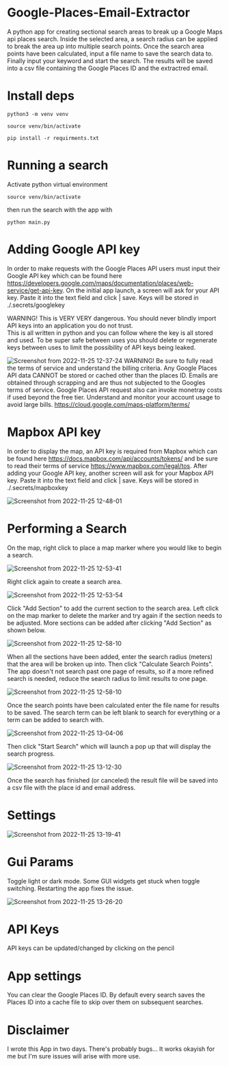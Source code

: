 # Google-Places-Email-Extractor
A python app for creating sectional search areas to break up a 
Google Maps api places search.  Inside the selected area, a search
radius can be applied to break the area up into multiple search
points.  Once the search area points have been calculated, input a file 
name to save the search data to.  Finally input your keyword and start the
search.  The results will be saved into a csv file containing the Google Places ID
and the extractred email.

# Install deps
```
python3 -m venv venv

source venv/bin/activate

pip install -r requirments.txt
```

# Running a search
Activate python virtual environment
```
source venv/bin/activate
```
then run the search with the app with
```
python main.py
```

# Adding Google API key
In order to make requests with the Google Places API users must input their Google API key
which can be found here https://developers.google.com/maps/documentation/places/web-service/get-api-key.
On the initial app launch, a screen will ask for your API key.  Paste it into the text field and click |
save.  Keys will be stored in ./.secrets/googlekey

WARNING!  This is VERY VERY dangerous.  You should never blindly import API keys into an application you do not trust.  
This is all written in python and you can follow where the key is all stored and used.  To be super safe between uses 
you should delete or regenerate keys between uses to limit the possibility of API keys being leaked.  

![Screenshot from 2022-11-25 12-37-24](https://user-images.githubusercontent.com/39137894/204053386-62bffb82-04f6-497f-bd2c-60a19345ece2.png)
WARNING! Be sure to fully read the terms of service and understand the billing criteria. 
Any Google Places API data CANNOT be stored or cached other than the places ID.  Emails are obtained through scrapping
and are thus not subjected to the Googles terms of service.  Google Places API request also can invoke monetray costs
if used beyond the free tier.  Understand and monitor your account usage to avoid large bills. 
https://cloud.google.com/maps-platform/terms/

# Mapbox API key
In order to display the map, an API key is required from Mapbox which can be found here
https://docs.mapbox.com/api/accounts/tokens/ and be sure to read their terms of service
https://www.mapbox.com/legal/tos.  After adding your Google API key, another screen
will ask for your Mapbox API key. Paste it into the text field and click |
save.  Keys will be stored in ./.secrets/mapboxkey

![Screenshot from 2022-11-25 12-48-01](https://user-images.githubusercontent.com/39137894/204054037-935e7a19-9aab-483f-8fd9-bc45196ddfde.png)

# Performing a Search
On the map, right click to place a map marker where you would like to begin a search.

![Screenshot from 2022-11-25 12-53-41](https://user-images.githubusercontent.com/39137894/204054460-e6dc68ac-5280-453e-805a-25c8973da1c1.png)

Right click again to create a search area.

![Screenshot from 2022-11-25 12-53-54](https://user-images.githubusercontent.com/39137894/204054501-ba1672cb-340f-4dfd-a5f3-292743cc1dfc.png)

Click "Add Section" to add the current section to the search area.  Left click on the map marker to delete the marker and try again if the 
section needs to be adjusted. More sections can be added after clicking "Add Section" as shown below.

![Screenshot from 2022-11-25 12-58-10](https://user-images.githubusercontent.com/39137894/204054788-39e15c89-aeda-4654-9c61-c4ff78c08f83.png)

When all the sections have been added, enter the search radius (meters) that the area will be broken up into.  Then click "Calculate Search Points".
The app doesn't not search past one page of results, so if a more refined search is needed, reduce the search radius to limit results to one page.

![Screenshot from 2022-11-25 12-58-10](https://user-images.githubusercontent.com/39137894/204054982-5b0fa28e-05a9-4661-b2d3-5080ce3f9b7c.png)

Once the search points have been calculated enter the file name for results to be saved.  The search term can be left blank to search for everything or a term can be added to search with.

![Screenshot from 2022-11-25 13-04-06](https://user-images.githubusercontent.com/39137894/204055297-826da899-7679-44f8-8ec9-068f637a1143.png)

Then click "Start Search" which will launch a pop up that will display the search progress.

![Screenshot from 2022-11-25 13-12-30](https://user-images.githubusercontent.com/39137894/204055757-cff88ba5-0b01-4e08-be7c-7a8e78191a08.png)

Once the search has finished (or canceled) the result file will be saved into a csv file with the place id and email address.

# Settings

![Screenshot from 2022-11-25 13-19-41](https://user-images.githubusercontent.com/39137894/204056214-898e05c6-5ee6-431c-a621-e5923f298677.png)

# Gui Params
Toggle light or dark mode.  Some GUI widgets get stuck when toggle switching.  Restarting the app fixes the issue.

![Screenshot from 2022-11-25 13-26-20](https://user-images.githubusercontent.com/39137894/204056793-50c18387-a924-44e5-a41f-8ff7ee63a9a6.png)

# API Keys
API keys can be updated/changed by clicking on the pencil

# App settings
You can clear the Google Places ID.  By default every search saves the Places ID into a cache file to skip over them on subsequent searches. 

# Disclaimer 
I wrote this App in two days.  There's probably bugs...  It works okayish for me but I'm sure issues will arise with more use.


